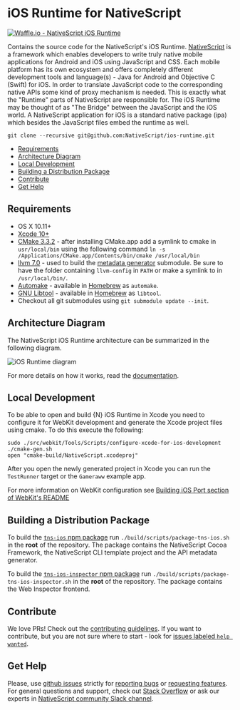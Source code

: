 # iOS Runtime for NativeScript
[![Waffle.io - NativeScript iOS Runtime](https://badge.waffle.io/NativeScript/ios-runtime.svg?columns=In%20Progress)](https://waffle.io/NativeScript/ios-runtime)

Contains the source code for the NativeScript's iOS Runtime. [NativeScript](https://www.nativescript.org/) is a framework which enables developers to write truly native mobile applications for Android and iOS using JavaScript and CSS. Each mobile platform has its own ecosystem and offers completely different development tools and language(s) - Java for Android and Objective C (Swift) for iOS. In order to translate JavaScript code to the corresponding native APIs some kind of proxy mechanism is needed. This is exactly what the "Runtime" parts of NativeScript are responsible for. The iOS Runtime may be thought of as "The Bridge" between the JavaScript and the iOS world. A NativeScript application for iOS is a standard native package (ipa) which besides the JavaScript files embed the runtime as well.


```shell
git clone --recursive git@github.com:NativeScript/ios-runtime.git
```

<!-- TOC depthFrom:2 -->

- [Requirements](#requirements)
- [Architecture Diagram](#architecture-diagram)
- [Local Development](#local-development)
- [Building a Distribution Package](#building-a-distribution-package)
- [Contribute](#contribute)
- [Get Help](#get-help)

<!-- /TOC -->


## Requirements
 - OS X 10.11+
 - [Xcode 10+](https://developer.apple.com/xcode/)
 - [CMake 3.3.2](https://cmake.org/files/v3.3/cmake-3.3.2-Darwin-x86_64.dmg) - after installing CMake.app add a symlink to cmake in `usr/local/bin` using the following command `ln -s /Applications/CMake.app/Contents/bin/cmake /usr/local/bin`
 - [llvm 7.0](http://releases.llvm.org/download.html#7.0.0) - used to build the [metadata generator](https://github.com/NativeScript/ios-metadata-generator) submodule. Be sure to have the folder containing `llvm-config` in `PATH` or make a symlink to in `/usr/local/bin/`.
 - [Automake](https://www.gnu.org/software/automake/) - available in [Homebrew](http://brew.sh) as `automake`.
 - [GNU Libtool](http://www.gnu.org/software/libtool/) - available in [Homebrew](http://brew.sh) as `libtool`.
 - Checkout all git submodules using `git submodule update --init`.

## Architecture Diagram
The NativeScript iOS Runtime architecture can be summarized in the following diagram. 

![iOS Runtime diagram](https://github.com/NativeScript/docs/blob/master/docs/img/ns-runtime-ios.png)

For more details on how it works, read the [documentation](https://docs.nativescript.org/runtimes/ios/overview). 

## Local Development
To be able to open and build {N} iOS Runtime in Xcode you need to configure it for WebKit development and generate the Xcode project files using cmake. To do this execute the following:

```shell
sudo ./src/webkit/Tools/Scripts/configure-xcode-for-ios-development 
./cmake-gen.sh 
open "cmake-build/NativeScript.xcodeproj"
```

After you open the newly generated project in Xcode you can run the `TestRunner` target or the `Gameraww` example app.

For more information on WebKit configuration see [Building iOS Port section of WebKit's README](https://github.com/WebKit/webkit/blob/master/ReadMe.md#building-ios-port)

## Building a Distribution Package
To build the [`tns-ios` npm package](https://www.npmjs.com/package/tns-ios) run `./build/scripts/package-tns-ios.sh` in the **root** of the repository. The package contains the NativeScript Cocoa Framework, the NativeScript CLI template project and the API metadata generator.

To build the [`tns-ios-inspector` npm package](https://www.npmjs.com/package/tns-ios-inspector) run `./build/scripts/package-tns-ios-inspector.sh` in the **root** of the repository. The package contains the Web Inspector frontend.

## Contribute
We love PRs! Check out the [contributing guidelines](CONTRIBUTING.md). If you want to contribute, but you are not sure where to start - look for [issues labeled `help wanted`](https://github.com/NativeScript/ios-runtime/issues?q=is%3Aopen+is%3Aissue+label%3A%22help+wanted%22).

## Get Help
Please, use [github issues](https://github.com/NativeScript/ios-runtime/issues) strictly for [reporting bugs](CONTRIBUTING.md#reporting-bugs) or [requesting features](CONTRIBUTING.md#requesting-new-features). For general questions and support, check out [Stack Overflow](https://stackoverflow.com/questions/tagged/nativescript) or ask our experts in [NativeScript community Slack channel](http://developer.telerik.com/wp-login.php?action=slack-invitation).
